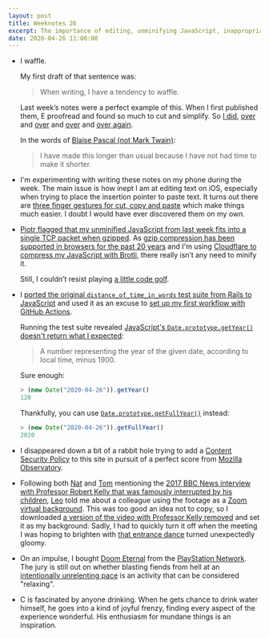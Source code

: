 ```yaml
---
layout: post
title: Weeknotes 26
excerpt: The importance of editing, unminifying JavaScript, inappropriate Zoom virtual backgrounds and a thirst for life.
date: 2020-04-26 11:00:00
---
```

*   I waffle.

    My first draft of that sentence was:

    > When writing, I have a tendency to waffle.

    Last week’s notes were a perfect example of this. When I first published them, E proofread and found so much to cut and simplify. So [I did](https://github.com/mudge/mudge.github.com/commit/ccc989bfa7780bb1f5e684d799065cb2c82d92b4), [over](https://github.com/mudge/mudge.github.com/commit/95daf898f4063c6b918d2f6702da2c9f1a454971) and [over](https://github.com/mudge/mudge.github.com/commit/1c7eae2c11e473bdc13aad21f1f940bd3075f0e0) and [over](https://github.com/mudge/mudge.github.com/commit/bb91896504140b5b605030f276b8279379e540bd) and [over again](https://github.com/mudge/mudge.github.com/commit/d05f3b4932e060b1794ef972d76065b684de6e88).

    In the words of [Blaise Pascal (not Mark Twain)](https://quoteinvestigator.com/2012/04/28/shorter-letter/):

    > I have made this longer than usual because I have not had time to make it shorter.

*   I'm experimenting with writing these notes on my phone during the week. The main issue is how inept I am at editing text on iOS, especially when trying to place the insertion pointer to paste text. It turns out there are [three finger gestures for cut, copy and paste](https://support.apple.com/en-gb/guide/iphone/iph3c50f96e/13.0/ios/13.0) which make things much easier. I doubt I would have ever discovered them on my own.

*   [Piotr flagged that my unminified JavaScript from last week fits into a single TCP packet when gzipped](https://twitter.com/chastell/status/1252337694320910336). As [gzip compression has been supported in browsers for the past 20 years](https://caniuse.com/#search=gzip) and I'm using [Cloudflare to compress my JavaScript with Brotli](https://support.cloudflare.com/hc/en-us/articles/200168396-What-will-Cloudflare-compress-), there really isn’t any need to minify it.

    Still, I couldn’t resist playing [a little code golf](https://github.com/mudge/mudge.github.com/commit/dd318af9d8182f80538536d0077947e043275a97).

*   I [ported the original `distance_of_time_in_words` test suite from Rails to JavaScript](https://github.com/mudge/mudge.github.com/blob/51d0fd06ccf168428e1b51ad878db7031c50fb27/_includes/dotiw.test.js) and used it as an excuse to [set up my first workflow with GitHub Actions](https://github.com/mudge/mudge.github.com/actions/runs/87789354).

    Running the test suite revealed [JavaScript's `Date.prototype.getYear()` doesn't return what I expected](https://developer.mozilla.org/en-US/docs/Web/JavaScript/Reference/Global_Objects/Date/getYear):

    > A number representing the year of the given date, according to local time, minus 1900.

    Sure enough:

    ```javascript
    > (new Date("2020-04-26")).getYear()
    120
    ```

    Thankfully, you can use [`Date.prototype.getFullYear()`](https://developer.mozilla.org/en-US/docs/Web/JavaScript/Reference/Global_Objects/Date/getFullYear) instead:

    ```javascript
    > (new Date("2020-04-26")).getFullYear()
    2020
    ```

*   I disappeared down a bit of a rabbit hole trying to add a [Content Security Policy](https://developer.mozilla.org/en-US/docs/Web/HTTP/CSP) to this site in pursuit of a perfect score from [Mozilla Observatory](https://observatory.mozilla.org/).

*   Following both [Nat](https://natbuckley.co.uk/2020/04/19/weeknotes-66-the-novelty-has-worn-off/) and [Tom](https://tomstu.art/weeknotes-15-what-a-ride) mentioning the [2017 BBC News interview with Professor Robert Kelly that was famously interrupted by his children](https://youtu.be/Mh4f9AYRCZY), [Leo](https://twitter.com/leocassarani) told me about a colleague using the footage as a [Zoom virtual background](https://support.zoom.us/hc/en-us/articles/210707503-Virtual-Background). This was too good an idea not to copy, so I downloaded [a version of the video with Professor Kelly removed](https://youtu.be/62a-1ZYcsV0) and set it as my background. Sadly, I had to quickly turn it off when the meeting I was hoping to brighten with [that entrance dance](https://natbuckley.co.uk/images/girl.gif) turned unexpectedly gloomy.

*   On an impulse, I bought [Doom Eternal](https://bethesda.net/game/doom) from the [PlayStation Network](https://www.playstation.com/en-gb/explore/playstation-network/). The jury is still out on whether blasting fiends from hell at an [intentionally unrelenting pace](https://youtu.be/I9ZsFT_eqXY) is an activity that can be considered "relaxing".

*   C is fascinated by anyone drinking. When he gets chance to drink water himself, he goes into a kind of joyful frenzy, finding every aspect of the experience wonderful. His enthusiasm for mundane things is an inspiration.
